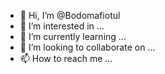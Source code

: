 - 👋 Hi, I’m @Bodomafiotul
- 👀 I’m interested in ...
- 🌱 I’m currently learning ...
- 💞️ I’m looking to collaborate on ...
- 📫 How to reach me ...

<!---
Bodomafiotul/Bodomafiotul is a ✨ special ✨ repository because its `README.md` (this file) appears on your GitHub profile.
You can click the Preview link to take a look at your changes.
--->
